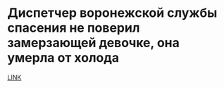 # Диспетчер воронежской службы спасения не поверил замерзающей девочке, она умерла от холода



[LINK](https://varlamov.ru/4007759.html)